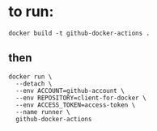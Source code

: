 # to run:

`docker build -t github-docker-actions .`

## then

```
docker run \
  --detach \
  --env ACCOUNT=github-account \
  --env REPOSITORY=client-for-docker \
  --env ACCESS_TOKEN=access-token \
  --name runner \
  github-docker-actions
```

